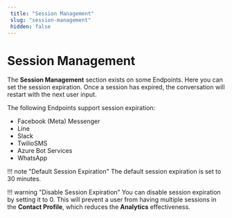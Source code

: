 ```yaml
---
 title: "Session Management" 
 slug: "session-management" 
 hidden: false 
---
```


# Session Management

The **Session Management** section exists on some Endpoints. Here you can set the session expiration. Once a session has expired, the conversation will restart with the next user input.

The following Endpoints support session expiration:

- Facebook (Meta) Messenger
- Line
- Slack
- TwilioSMS
- Azure Bot Services
- WhatsApp

!!! note "Default Session Expiration"
    The default session expiration is set to 30 minutes.

!!! warning "Disable Session Expiration"
    You can disable session expiration by setting it to 0. This will prevent a user from having multiple sessions in the **Contact Profile**, which reduces the **Analytics** effectiveness.